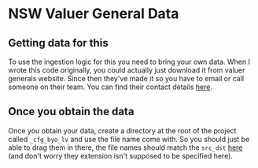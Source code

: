 # NSW Valuer General Data

## Getting data for this

To use the ingestion logic for this you need to bring
your own data. When I wrote this code originally, you
could actually just download it from valuer generals
website. Since then they've made it so you have to
email or call someone on their team. You can find
their contact details [here][vg_contact].

## Once you obtain the data

Once you obtain your data, create a directory at the
root of the project called `_cfg_byo_lv` and use the
file name come with. So you should just be able to
drag them in there, the file names should match the
`src_dst` [here][src_dst_eg] (and don't worry they
extension isn't supposed to be specified here).

[vg_contact]: https://www.nsw.gov.au/departments-and-agencies/department-of-planning-housing-and-infrastructure/nsw-valuer-general/contact-us
[src_dst_eg]: https://github.com/AKST/Aus-Land-Data-ETL/blob/6f035f968bf6db2259b452dee073248bd73d7c69/lib/pipeline/nsw_vg/land_values/defaults.py#L5-L102
